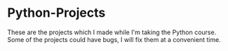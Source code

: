 # Python-Projects
These are the projects which I made while I'm taking the Python course.
Some of the projects could have bugs, I will fix them at a convenient time.
